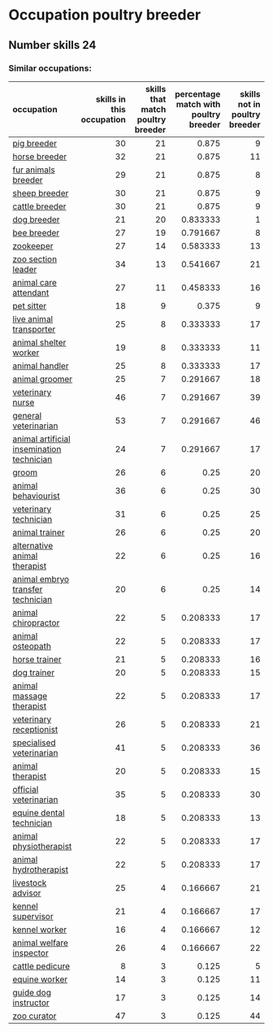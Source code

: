 # Occupation poultry breeder
## Number skills 24
### Similar occupations:
| occupation                                                                                |   skills in this occupation |   skills that match poultry breeder |   percentage match with poultry breeder |   skills not in poultry breeder |
|:------------------------------------------------------------------------------------------|----------------------------:|------------------------------------:|----------------------------------------:|--------------------------------:|
| [pig breeder](pig_breeder.md)                                                             |                          30 |                                  21 |                                0.875    |                               9 |
| [horse breeder](horse_breeder.md)                                                         |                          32 |                                  21 |                                0.875    |                              11 |
| [fur animals breeder](fur_animals_breeder.md)                                             |                          29 |                                  21 |                                0.875    |                               8 |
| [sheep breeder](sheep_breeder.md)                                                         |                          30 |                                  21 |                                0.875    |                               9 |
| [cattle breeder](cattle_breeder.md)                                                       |                          30 |                                  21 |                                0.875    |                               9 |
| [dog breeder](dog_breeder.md)                                                             |                          21 |                                  20 |                                0.833333 |                               1 |
| [bee breeder](bee_breeder.md)                                                             |                          27 |                                  19 |                                0.791667 |                               8 |
| [zookeeper](zookeeper.md)                                                                 |                          27 |                                  14 |                                0.583333 |                              13 |
| [zoo section leader](zoo_section_leader.md)                                               |                          34 |                                  13 |                                0.541667 |                              21 |
| [animal care attendant](animal_care_attendant.md)                                         |                          27 |                                  11 |                                0.458333 |                              16 |
| [pet sitter](pet_sitter.md)                                                               |                          18 |                                   9 |                                0.375    |                               9 |
| [live animal transporter](live_animal_transporter.md)                                     |                          25 |                                   8 |                                0.333333 |                              17 |
| [animal shelter worker](animal_shelter_worker.md)                                         |                          19 |                                   8 |                                0.333333 |                              11 |
| [animal handler](animal_handler.md)                                                       |                          25 |                                   8 |                                0.333333 |                              17 |
| [animal groomer](animal_groomer.md)                                                       |                          25 |                                   7 |                                0.291667 |                              18 |
| [veterinary nurse](veterinary_nurse.md)                                                   |                          46 |                                   7 |                                0.291667 |                              39 |
| [general veterinarian](general_veterinarian.md)                                           |                          53 |                                   7 |                                0.291667 |                              46 |
| [animal artificial insemination technician](animal_artificial_insemination_technician.md) |                          24 |                                   7 |                                0.291667 |                              17 |
| [groom](groom.md)                                                                         |                          26 |                                   6 |                                0.25     |                              20 |
| [animal behaviourist](animal_behaviourist.md)                                             |                          36 |                                   6 |                                0.25     |                              30 |
| [veterinary technician](veterinary_technician.md)                                         |                          31 |                                   6 |                                0.25     |                              25 |
| [animal trainer](animal_trainer.md)                                                       |                          26 |                                   6 |                                0.25     |                              20 |
| [alternative animal therapist](alternative_animal_therapist.md)                           |                          22 |                                   6 |                                0.25     |                              16 |
| [animal embryo transfer technician](animal_embryo_transfer_technician.md)                 |                          20 |                                   6 |                                0.25     |                              14 |
| [animal chiropractor](animal_chiropractor.md)                                             |                          22 |                                   5 |                                0.208333 |                              17 |
| [animal osteopath](animal_osteopath.md)                                                   |                          22 |                                   5 |                                0.208333 |                              17 |
| [horse trainer](horse_trainer.md)                                                         |                          21 |                                   5 |                                0.208333 |                              16 |
| [dog trainer](dog_trainer.md)                                                             |                          20 |                                   5 |                                0.208333 |                              15 |
| [animal massage therapist](animal_massage_therapist.md)                                   |                          22 |                                   5 |                                0.208333 |                              17 |
| [veterinary receptionist](veterinary_receptionist.md)                                     |                          26 |                                   5 |                                0.208333 |                              21 |
| [specialised veterinarian](specialised_veterinarian.md)                                   |                          41 |                                   5 |                                0.208333 |                              36 |
| [animal therapist](animal_therapist.md)                                                   |                          20 |                                   5 |                                0.208333 |                              15 |
| [official veterinarian](official_veterinarian.md)                                         |                          35 |                                   5 |                                0.208333 |                              30 |
| [equine dental technician](equine_dental_technician.md)                                   |                          18 |                                   5 |                                0.208333 |                              13 |
| [animal physiotherapist](animal_physiotherapist.md)                                       |                          22 |                                   5 |                                0.208333 |                              17 |
| [animal hydrotherapist](animal_hydrotherapist.md)                                         |                          22 |                                   5 |                                0.208333 |                              17 |
| [livestock advisor](livestock_advisor.md)                                                 |                          25 |                                   4 |                                0.166667 |                              21 |
| [kennel supervisor](kennel_supervisor.md)                                                 |                          21 |                                   4 |                                0.166667 |                              17 |
| [kennel worker](kennel_worker.md)                                                         |                          16 |                                   4 |                                0.166667 |                              12 |
| [animal welfare inspector](animal_welfare_inspector.md)                                   |                          26 |                                   4 |                                0.166667 |                              22 |
| [cattle pedicure](cattle_pedicure.md)                                                     |                           8 |                                   3 |                                0.125    |                               5 |
| [equine worker](equine_worker.md)                                                         |                          14 |                                   3 |                                0.125    |                              11 |
| [guide dog instructor](guide_dog_instructor.md)                                           |                          17 |                                   3 |                                0.125    |                              14 |
| [zoo curator](zoo_curator.md)                                                             |                          47 |                                   3 |                                0.125    |                              44 |
